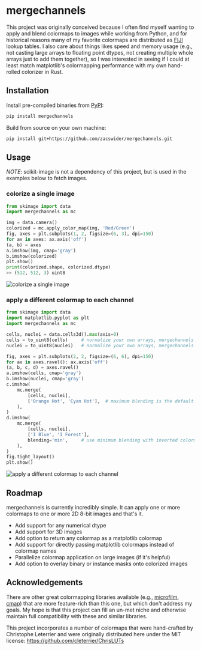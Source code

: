 # mergechannels

This project was originally conceived because I often find myself wanting to apply and blend colormaps to images while working from Python, and for historical reasons many of my favorite colormaps are distributed as [FIJI](https://imagej.net/software/fiji/) lookup tables. I also care about things likes speed and memory usage (e.g., not casting large arrays to floating point dtypes, not creating multiple whole arrays just to add them together), so I was interested in seeing if I could at least match matplotlib's colormapping performance with my own hand-rolled colorizer in Rust.



## Installation

Install pre-compiled binaries from [PyPI](https://pypi.org/project/mergechannels/):
```bash
pip install mergechannels
```

Build from source on your own machine:
```bash
pip install git+https://github.com/zacswider/mergechannels.git
```

## Usage
*NOTE*: scikit-image is not a dependency of this project, but is used in the examples below to fetch images.

### colorize a single image

```python
from skimage import data
import mergechannels as mc

img = data.camera()
colorized = mc.apply_color_map(img, 'Red/Green')
fig, axes = plt.subplots(1, 2, figsize=(6, 3), dpi=150)
for ax in axes: ax.axis('off')
(a, b) = axes
a.imshow(img, cmap='gray')
b.imshow(colorized)
plt.show()
print(colorized.shape, colorized.dtype)
>> (512, 512, 3) uint8
```
![colorize a single image](assets/readme_images/camera_red-green.png)


### apply a different colormap to each channel
```python
from skimage import data
import matplotlib.pyplot as plt
import mergechannels as mc

cells, nuclei = data.cells3d().max(axis=0)
cells = to_uint8(cells)     # normalize your own arrays, mergechannels doesn't currently handle this
nuclei = to_uint8(nuclei)   # normalize your own arrays, mergechannels doesn't currently handle this

fig, axes = plt.subplots(2, 2, figsize=(6, 6), dpi=150)
for ax in axes.ravel(): ax.axis('off')
(a, b, c, d) = axes.ravel()
a.imshow(cells, cmap='gray')
b.imshow(nuclei, cmap='gray')
c.imshow(
    mc.merge(
        [cells, nuclei],
        ['Orange Hot', 'Cyan Hot'],  # maximum blending is the default
    ),
)
d.imshow(
    mc.merge(
        [cells, nuclei],
        ['I Blue', 'I Forest'],
        blending='min',     # use minimum blending with inverted colormaps
    ),
)
fig.tight_layout()
plt.show()
```
![apply a different colormap to each channel](assets/readme_images/cells_multicolor.png)


## Roadmap
mergechannels is currently incredibly simple. It can apply one or more colormaps to one or more 2D 8-bit images and that's it.
- Add support for any numerical dtype
- Add support for 3D images
- Add option to return any colormap as a matplotlib colormap
- Add support for directly passing matplotlib colormaps instead of colormap names
- Parallelize colormap application on large images (if it's helpful)
- Add option to overlay binary or instance masks onto colorized images

## Acknowledgements

There are other great colormapping libraries available (e.g., [microfilm](https://github.com/guiwitz/microfilm), [cmap](https://github.com/pyapp-kit/cmap)) that are more feature-rich than this one, but which don't address my goals. My hope is that this project can fill an un-met niche and otherwise maintain full compatibility with these and similar libraries.

This project incorporates a number of colormaps that were hand-crafted by Christophe Leterrier and were originally distributed here under the MIT license: https://github.com/cleterrier/ChrisLUTs